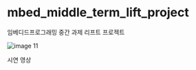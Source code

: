 # mbed_middle_term_lift_project
임베디드프로그래밍 중간 과제 리프트 프로젝트

![image 11](https://user-images.githubusercontent.com/60907697/234636823-a5876ac1-944f-4e88-b957-7422d7049f6e.png)


시연 영상

